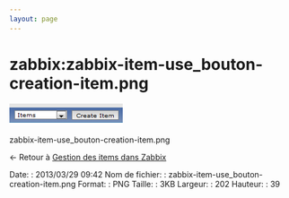 ```yaml
---
layout: page
---
```


zabbix:zabbix-item-use\_bouton-creation-item.png
================================================

[![zabbix-item-use\_bouton-creation-item.png](../../assets/media/zabbix/zabbix-item-use_bouton-creation-item.png@cache=&w=202&h=39 "zabbix-item-use_bouton-creation-item.png")](../../assets/media/zabbix/zabbix-item-use_bouton-creation-item.png@cache= "Afficher le fichier original")

zabbix-item-use\_bouton-creation-item.png

← Retour à [Gestion des items dans
Zabbix](../../zabbix/zabbix-item-use.html "zabbix:zabbix-item-use")

Date:
:   2013/03/29 09:42
Nom de fichier:
:   zabbix-item-use\_bouton-creation-item.png
Format:
:   PNG
Taille:
:   3KB
Largeur:
:   202
Hauteur:
:   39

